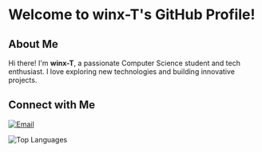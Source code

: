 # Welcome to winx-T's GitHub Profile!

## About Me

Hi there! I'm **winx-T**, a passionate Computer Science student and tech enthusiast. I love exploring new technologies and building innovative projects.


## Connect with Me

[![Email](https://img.icons8.com/color/48/000000/gmail.png)](mailto:ali.belyoum.68@edu.uiz.ac.ma)

![Top Languages](https://github-readme-stats.vercel.app/api/top-langs?username=winx-T&show_icons=true&locale=en&layout=compact)
